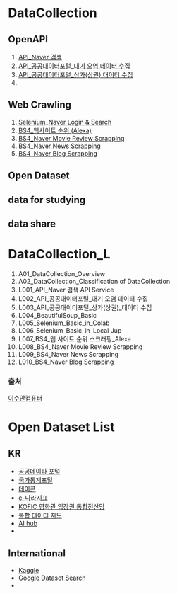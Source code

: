 # DataCollection

## OpenAPI
1. [API_Naver 검색](https://github.com/SeWonKwon/Data_Collection/blob/main/Data%20Colletion_L/L001_API_Naver%20%EA%B2%80%EC%83%89%20API%20Service.ipynb) 
2. [API_공공대이터포털_대기 오염 데이터 수집](https://github.com/SeWonKwon/Data_Collection/blob/main/Data%20Colletion_L/L002_API_%EA%B3%B5%EA%B3%B5%EB%8C%80%EC%9D%B4%ED%84%B0%ED%8F%AC%ED%84%B8_%EB%8C%80%EA%B8%B0%20%EC%98%A4%EC%97%BC%20%EB%8D%B0%EC%9D%B4%ED%84%B0%20%EC%88%98%EC%A7%91.ipynb)
3. [API_공공대이터포털_상가(상권) 대이터 수집](https://github.com/SeWonKwon/Data_Collection/blob/main/Data%20Colletion_L/L003_API_%EA%B3%B5%EA%B3%B5%EB%8C%80%EC%9D%B4%ED%84%B0%ED%8F%AC%ED%84%B8_%EC%83%81%EA%B0%80(%EC%83%81%EA%B6%8C)_%EB%8C%80%EC%9D%B4%ED%84%B0%20%EC%88%98%EC%A7%91.ipynb)
4. 

## Web Crawling
1. [Selenium_Naver Login & Search](https://github.com/SeWonKwon/Data_Collection/blob/main/Web%20Crawling/E001_Selenium_Naver%20Login%20%26%20Search.ipynb)
2. [BS4_웹사이트 순위 (Alexa)](https://github.com/SeWonKwon/Data_Collection/blob/main/Web%20Crawling/E002_BS4_%EC%9B%B9%20%EC%82%AC%EC%9D%B4%ED%8A%B8%20%EC%88%9C%EC%9C%84%20%EC%8A%A4%ED%81%AC%EB%9E%98%ED%95%91_Alexa.ipynb)
3. [BS4_Naver Movie Review Scrapping](https://github.com/SeWonKwon/Data_Collection/blob/main/Web%20Crawling/E003_BS4_Naver%20Movie%20Review%20Scrapping.ipynb)
4. [BS4_Naver News Scrapping](https://github.com/SeWonKwon/Data_Collection/blob/main/Data%20Colletion_L/L009_BS4_Naver%20News%20Scrapping.ipynb)
5. [BS4_Naver Blog Scrapping](https://github.com/SeWonKwon/Data_Collection/blob/main/Data%20Colletion_L/L010_BS4_Naver%20Blog%20Scrapping%20.ipynb) 


## Open Dataset

## data for studying

## data share








# DataCollection_L
1. A01_DataCollection_Overview
2. A02_DataCollection_Classification of DataCollection
3. L001_API_Naver 검색 API Service
4. L002_API_공공대이터포털_대기 오염 데이터 수집
5. L003_API_공공대이터포털_상가(상권)_대이터 수집
6. L004_BeautifulSoup_Basic
7. L005_Selenium_Basic_in_Colab
8. L006_Selenium_Basic_in_Local Jup
9. L007_BS4_웹 사이트 순위 스크래핑_Alexa
10. L008_BS4_Naver Movie Review Scrapping
11. L009_BS4_Naver News Scrapping
12. L010_BS4_Naver Blog Scrapping 




### 출처

[이수안컴퓨터](https://www.youtube.com/playlist?list=PL7ZVZgsnLwEFbtQ9LkKkzTBRDkEz3YHsQ)


# Open Dataset List

## KR
* [공공데이타 포털](https://www.data.go.kr/)
* [국가통계포털](https://kosis.kr/index/index.do)
* [데이콘](https://dacon.io/)
* [e-나라지표](https://www.index.go.kr/main.do?cate=1)
* [KOFIC 영화관 입장권 통합전산망](https://www.kobis.or.kr/kobis/business/stat/them/findYearlyTotalList.do)
* [통합 데이터 지도](https://www.bigdata-map.kr/)
* [AI hub](https://aihub.or.kr/)
* 

## International
* [Kaggle](https://www.kaggle.com/)
* [Google Dataset Search](https://datasetsearch.research.google.com/)
* 

